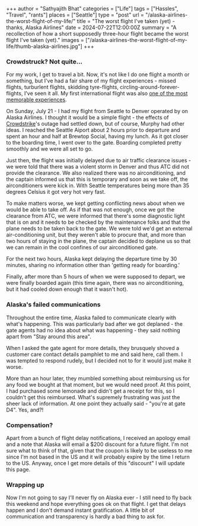 +++
author = "Sathyajith Bhat"
categories = ["Life"]
tags = ["Hassles", "Travel", "rants"]
places = ["Seattle"]
type = "post"
url = "/alaska-airlines-the-worst-flight-of-my-life/"
title = "The worst flight I've taken (yet) - thanks, Alaska Airlines"
date = 2024-07-22T12:00:00Z
summary = "A recollection of how a short supposedly three-hour flight became the worst flight I've taken (yet)."
images = ["/alaska-airlines-the-worst-flight-of-my-life/thumb-alaska-airlines.jpg"]
+++

### Crowdstruck? Not quite...

For my work, I get to travel a bit. Now, it's not like I do one flight a month or something, but I've had a fair share of my flight experiences - missed flights, turburlent flights, skidding tyre-flights, circling-around-forever-flights, I've seen it all. My first international flight was also [one of the most memorable experiences](/2008/11/22/experience-of-a-lifetime-the-mumbai-austin-flight/).  

On Sunday, July 21 - I had my flight from Seattle to Denver operated by on Alaska Airlines. I thought it would be a simple flight - the effects of [Crowdstrike](https://www.cnn.com/business/live-news/global-outage-intl-hnk#h_c3622dc75519703ce2734d31a98f6a5e)'s outage had settled down, but of course, Murphy had other ideas. I reached the Seattle Aiport about 2 hours prior to departure and spent an hour and half at Brewtop Social, having my lunch. As it got closer to the boarding time, I went over to the gate. Boarding completed pretty smoothly and we were all set to go. 

Just then, the flight was initially delayed due to air traffic clearance issues - we were told that there was a violent storm in Denver and thus ATC did not provide the clearance. We also realized there was no airconditioning, and the captain informed us that this is temporary and soon as we take off, the airconditioners were kick in. With Seattle temperatures being more than 35 degrees Celsius it got very hot very fast. 

To make matters worse, we kept getting conflicting news about when we would be able to take off. As if that was not enough, once we got the clearance from ATC, we were informed that there's some diagnostic light that is on and it needs to be checked by the maintenance folks and that the plane needs to be taken back to the gate. We were told we'd get an external air-conditioning unit, but they weren't able to procure that, and more than two hours of staying in the plane, the captain decided to deplane us so that we can remain in the cool confines of our airconditioned gate. 

For the next two hours, Alaska kept delaying the departure time by 30 minutes, sharing no information other than 'getting ready for boarding.' 

Finally, after more than 5 hours of when we were supposed to depart, we were finally boarded again (this time again, there was no airconditioning, but it had cooled down enough that it wasn't hot). 

### Alaska's failed communications

Throughout the entire time, Alaska failed to communicate clearly with what's happening. This was particularly bad after we got deplaned - the gate agents had no idea about what was happening - they said nothing apart from "Stay around this area".

When I asked the gate agent for more details, they brusquely shoved a customer care contact details pamphlet to me and said here, call them. I was tempted to respond rudely, but I decided not to for it would just make it worse.

More than an hour later, they mumbled something about reimbursing us for any food we bought at that moment, but we would need proof. At this point, I had purchased some lemonade and didn't get a receipt for this, so I couldn't get this reimbursed. What's supremely frustrating was just the sheer lack of information. At one point they actually said - "you're at gate D4". Yes, and?! 

### Compensation?

Apart from a bunch of flight delay notifications, I received an apology email and a note that Alaska will email a $200 discount for a future flight. I'm not sure what to think of that, given that the coupon is likely to be useless to me since I'm not based in the US and it will probably expire by the time I return to the US. Anyway, once I get more details of this "discount" I will update this page.

### Wrapping up

Now I'm not going to say I'll never fly on Alaska ever - I still need to fly back this weekend and hope everything goes ok on that flight. I get that delays happen and I don't demand instant gratification. A little bit of communication and transparency is hardly a bad thing to ask for. 
